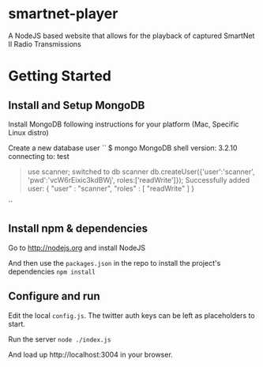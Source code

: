 smartnet-player
===============

A NodeJS based website that allows for the playback of captured SmartNet II Radio Transmissions

# Getting Started

## Install and Setup MongoDB

Install MongoDB following instructions for your platform (Mac, Specific Linux distro)

Create a new database user
``
$ mongo
MongoDB shell version: 3.2.10
connecting to: test
> use scanner;
switched to db scanner
> db.createUser({'user':'scanner', 'pwd':'vcW6rEixic3kdBWj', roles:['readWrite']});
Successfully added user: { "user" : "scanner", "roles" : [ "readWrite" ] }
>
``

## Install npm & dependencies
Go to http://nodejs.org and install NodeJS

And then use the ``packages.json`` in the repo to install the project's dependencies
``npm install``

## Configure and run
Edit the local ``config.js``. The twitter auth keys can be left as placeholders to start.

Run the server
``node ./index.js``

And load up http://localhost:3004 in your browser.
